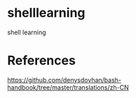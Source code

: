 # shelllearning
shell learning

# References
https://github.com/denysdovhan/bash-handbook/tree/master/translations/zh-CN
